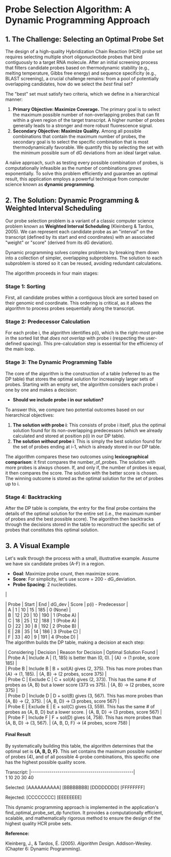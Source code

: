 # Probe Selection Algorithm: A Dynamic Programming Approach

## 1\. The Challenge: Selecting an Optimal Probe Set

The design of a high-quality Hybridization Chain Reaction (HCR) probe set requires selecting multiple short oligonucleotide probes that bind contiguously to a target RNA molecule. After an initial screening process that filters candidate probes based on thermodynamic stability (e.g., melting temperature, Gibbs free energy) and sequence specificity (e.g., BLAST screening), a crucial challenge remains: from a pool of potentially overlapping candidates, how do we select the *best* final set?

The "best" set must satisfy two criteria, which we define in a hierarchical manner:

1. **Primary Objective: Maximize Coverage.** The primary goal is to select the maximum possible number of non-overlapping probes that can fit within a given region of the target transcript. A higher number of probes generally leads to a stronger and more robust fluorescence signal.  
2. **Secondary Objective: Maximize Quality.** Among all possible combinations that contain the maximum number of probes, the secondary goal is to select the specific combination that is most thermodynamically favorable. We quantify this by selecting the set with the minimum possible sum of dG deviations from an ideal target value.

A naïve approach, such as testing every possible combination of probes, is computationally infeasible as the number of combinations grows exponentially. To solve this problem efficiently and guarantee an optimal result, this application employs a powerful technique from computer science known as **dynamic programming**.

## 2\. The Solution: Dynamic Programming & Weighted Interval Scheduling

Our probe selection problem is a variant of a classic computer science problem known as **Weighted Interval Scheduling** (Kleinberg & Tardos, 2005). We can represent each candidate probe as an "interval" on the transcript (defined by its start and end coordinates) with an associated "weight" or "score" (derived from its dG deviation).

Dynamic programming solves complex problems by breaking them down into a collection of simpler, overlapping subproblems. The solution to each subproblem is stored so it can be reused, avoiding redundant calculations.

The algorithm proceeds in four main stages:

### Stage 1: Sorting

First, all candidate probes within a contiguous block are sorted based on their genomic end coordinate. This ordering is critical, as it allows the algorithm to process probes sequentially along the transcript.

### Stage 2: Predecessor Calculation

For each probe i, the algorithm identifies p(i), which is the right-most probe in the sorted list that *does not overlap* with probe i (respecting the user-defined spacing). This pre-calculation step is essential for the efficiency of the main loop.

### Stage 3: The Dynamic Programming Table

The core of the algorithm is the construction of a table (referred to as the DP table) that stores the optimal solution for increasingly larger sets of probes. Starting with an empty set, the algorithm considers each probe i one by one and makes a decision:

* **Should we include probe i in our solution?**

To answer this, we compare two potential outcomes based on our hierarchical objectives:

1. **The solution *with* probe i**: This consists of probe i itself, plus the optimal solution found for its non-overlapping predecessors (which we already calculated and stored at position p(i) in our DP table).  
2. **The solution *without* probe i**: This is simply the best solution found for the set of probes ending at i-1, which is already stored in our DP table.

The algorithm compares these two outcomes using **lexicographical comparison**: it first compares the number\_of\_probes. The solution with more probes is always chosen. If, and only if, the number of probes is equal, it then compares the score. The solution with the better score is chosen. The winning outcome is stored as the optimal solution for the set of probes up to i.

### Stage 4: Backtracking

After the DP table is complete, the entry for the final probe contains the details of the optimal solution for the entire set (i.e., the maximum number of probes and the best possible score). The algorithm then backtracks through the decisions stored in the table to reconstruct the specific set of probes that constitutes this optimal solution.

## 3\. A Visual Example

Let's walk through the process with a small, illustrative example. Assume we have six candidate probes (A-F) in a region.

* **Goal**: Maximize probe count, then maximize score.  
* **Score**: For simplicity, let's use score \= 200 \- dG\_deviation.  
* **Probe Spacing**: 2 nucleotides.

|

| Probe | Start | End | dG\_dev | Score | p(i) \- Predecessor |  
| A | 1 | 10 | 15 | 185 | 0 (None) |  
| B | 12 | 20 | 10 | 190 | 1 (Probe A) |  
| C | 18 | 25 | 12 | 188 | 1 (Probe A) |  
| D | 22 | 30 | 8 | 192 | 2 (Probe B) |  
| E | 28 | 35 | 14 | 186 | 3 (Probe C) |  
| F | 33 | 40 | 9 | 191 | 4 (Probe D) |  
The algorithm builds the DP table, making a decision at each step:

| Considering | Decision | Reason for Decision | Optimal Solution Found |  
| Probe A | Include A | (1, 185\) is better than (0, 0). | {A} \-\> (1 probe, score 185\) |  
| Probe B | Include B | B \+ sol(A) gives (2, 375). This has more probes than {A} \-\> (1, 185). | {A, B} \-\> (2 probes, score 375\) |  
| Probe C | Exclude C | C \+ sol(A) gives (2, 373). This has the same \# of probes as {A, B} but a lower score (373 vs 375). | {A, B} \-\> (2 probes, score 375\) |  
| Probe D | Include D | D \+ sol(B) gives (3, 567). This has more probes than {A, B} \-\> (2, 375). | {A, B, D} \-\> (3 probes, score 567\) |  
| Probe E | Exclude E | E \+ sol(C) gives (3, 559). This has the same \# of probes as {A, B, D} but a lower score. | {A, B, D} \-\> (3 probes, score 567\) |  
| Probe F | Include F | F \+ sol(D) gives (4, 758). This has more probes than {A, B, D} \-\> (3, 567). | {A, B, D, F} \-\> (4 probes, score 758\) |

#### Final Result

By systematically building this table, the algorithm determines that the optimal set is **{A, B, D, F}**. This set contains the maximum possible number of probes (4), and of all possible 4-probe combinations, this specific one has the highest possible quality score.

Transcript: |--------------------------------------------------|  
            1         10        20        30        40

Selected:   \[AAAAAAAAAA\] \[BBBBBBBB\]   \[DDDDDDDD\]   \[FFFFFFFF\]

Rejected:                   \[CCCCCCCC\] \[EEEEEEEE\]

This dynamic programming approach is implemented in the application's find\_optimal\_probe\_set\_dp function. It provides a computationally efficient, scalable, and mathematically rigorous method to ensure the design of the highest quality HCR probe sets.

**Reference:**

Kleinberg, J., & Tardos, É. (2005). *Algorithm Design*. Addison-Wesley. (Chapter 6: Dynamic Programming).